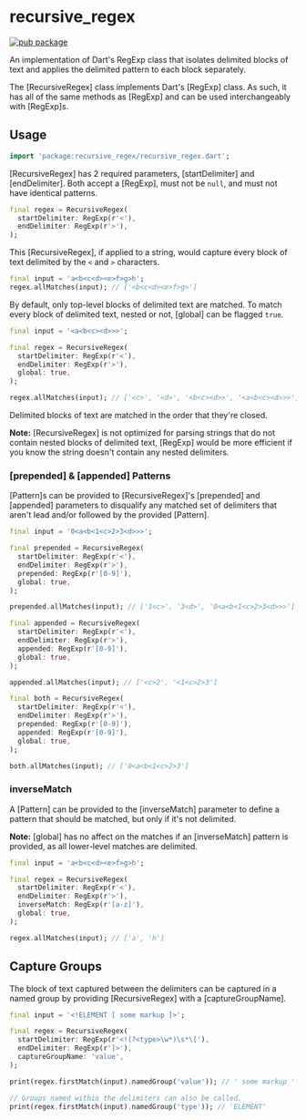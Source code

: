 # recursive_regex

[![pub package](https://img.shields.io/pub/v/recursive_regex.svg)](https://pub.dartlang.org/packages/recursive_regex)

An implementation of Dart's RegExp class that isolates delimited blocks
of text and applies the delimited pattern to each block separately.

The [RecursiveRegex] class implements Dart's [RegExp] class. As such,
it has all of the same methods as [RegExp] and can be used interchangeably
with [RegExp]s.

## Usage

```dart
import 'package:recursive_regex/recursive_regex.dart';
```

[RecursiveRegex] has 2 required parameters, [startDelimiter] and
[endDelimiter]. Both accept a [RegExp], must not be `null`, and
must not have identical patterns.

```dart
final regex = RecursiveRegex(
  startDelimiter: RegExp(r'<'),
  endDelimiter: RegExp(r'>'),
);
```

This [RecursiveRegex], if applied to a string, would capture every block
of text delimited by the `<` and `>` characters.

```dart
final input = 'a<b<c<d><e>f>g>h';
regex.allMatches(input); // ['<b<c<d><e>f>g>']
```

By default, only top-level blocks of delimited text are matched. To match
every block of delimited text, nested or not, [global] can be flagged `true`.

```dart
final input = '<a<b<c><d>>>';

final regex = RecursiveRegex(
  startDelimiter: RegExp(r'<'),
  endDelimiter: RegExp(r'>'),
  global: true,
);

regex.allMatches(input); // ['<c>', '<d>', '<b<c><d>>', '<a<b<c><d>>>']
```

Delimited blocks of text are matched in the order that they're closed.

__Note:__ [RecursiveRegex] is not optimized for parsing strings that do
not contain nested blocks of delimited text, [RegExp] would be more
efficient if you know the string doesn't contain any nested delimiters.

### [prepended] & [appended] Patterns

[Pattern]s can be provided to [RecursiveRegex]'s [prepended] and [appended]
parameters to disqualify any matched set of delimiters that aren't lead and/or
followed by the provided [Pattern].

```dart
final input = '0<a<b<1<c>2>3<d>>>';

final prepended = RecursiveRegex(
  startDelimiter: RegExp(r'<'),
  endDelimiter: RegExp(r'>'),
  prepended: RegExp(r'[0-9]'),
  global: true,
);

prepended.allMatches(input); // ['1<c>', '3<d>', '0<a<b<1<c>2>3<d>>>']

final appended = RecursiveRegex(
  startDelimiter: RegExp(r'<'),
  endDelimiter: RegExp(r'>'),
  appended: RegExp(r'[0-9]'),
  global: true,
);

appended.allMatches(input); // ['<c>2', '<1<c>2>3']

final both = RecursiveRegex(
  startDelimiter: RegExp(r'<'),
  endDelimiter: RegExp(r'>'),
  prepended: RegExp(r'[0-9]'),
  appended: RegExp(r'[0-9]'),
  global: true,
);

both.allMatches(input); // ['0<a<b<1<c>2>3']
```

### inverseMatch

A [Pattern] can be provided to the [inverseMatch] parameter to define a
pattern that should be matched, but only if it's not delimited.

__Note:__ [global] has no affect on the matches if an [inverseMatch]
pattern is provided, as all lower-level matches are delimited.

```dart
final input = 'a<b<c<d><e>f>g>h';

final regex = RecursiveRegex(
  startDelimiter: RegExp(r'<'),
  endDelimiter: RegExp(r'>'),
  inverseMatch: RegExp(r'[a-z]'),
  global: true,
);

regex.allMatches(input); // ['a', 'h']
```

## Capture Groups

The block of text captured between the delimiters can be captured in a
named group by providing [RecursiveRegex] with a [captureGroupName].

```dart
final input = '<!ELEMENT [ some markup ]>';

final regex = RecursiveRegex(
  startDelimiter: RegExp(r'<!(?<type>\w*)\s*\['),
  endDelimiter: RegExp(r']>'),
  captureGroupName: 'value',
);

print(regex.firstMatch(input).namedGroup('value')); // ' some markup '

// Groups named within the delimiters can also be called.
print(regex.firstMatch(input).namedGroup('type')); // 'ELEMENT'
```
